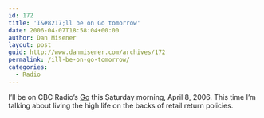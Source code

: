 ```yaml
---
id: 172
title: 'I&#8217;ll be on Go tomorrow'
date: 2006-04-07T18:58:04+00:00
author: Dan Misener
layout: post
guid: http://www.danmisener.com/archives/172
permalink: /ill-be-on-go-tomorrow/
categories:
  - Radio
---
```

I&#8217;ll be on CBC Radio&#8217;s [Go](http://www.cbc.ca/go/) this Saturday morning, April 8, 2006. This time I&#8217;m talking about living the high life on the backs of retail return policies.